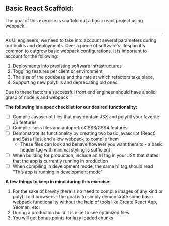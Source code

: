 ## Basic React Scaffold:
The goal of this exercise is scaffold out a basic react project using webpack.
___

As UI engineers, we need to take into account several parameters during our builds and deployments. Over a piece of software's lifespan it's common to outgrow basic webpack configurations. It is important to account for the following:

1. Deployments into prexisting software infrastructures
2. Toggling features per client or environment
3. The size of the codebase and the rate at which refactors take place,
4. Supporting new polyfills and deprecating old ones

Due to these factors a successful front end engineer should have a solid grasp of node.js and webpack

**The following is a spec checklist for our desired functionality:**
- [ ] Compile Javascript files that may contain JSX and polyfill your favorite JS features
- [ ] Compile .scss files and autoprefix CSS3/CSS4 features
- [ ] Demonstrate its functionality by creating two basic javascript (React) and Sass files, and allow webpack to compile them
  - These files can look and behave however you want them to - a basic header tag with minimal styling is sufficient
- [ ] When building for production, include an h1 tag in your JSX that states that the app is currently running in production
- [ ] When compiling in development mode, the same h1 tag should read "This app is running in development mode"

**A few things to keep in mind during this exercise:**

1. For the sake of brevity there is no need to compile images of any kind or polyfill old browsers - the goal is to simply demonstrate some basic webpack functionality without the help of tools like Create React App, Yeoman, etc.
2. During a production build it is nice to see optimized files
3. You will get bonus points for lazy loaded chunks